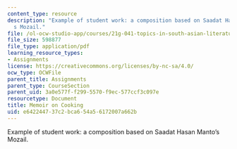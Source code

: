 ```yaml
---
content_type: resource
description: "Example of student work: a composition based on Saadat Hasan Manto\u2019\
  s Mozail."
file: /ol-ocw-studio-app/courses/21g-041-topics-in-south-asian-literature-and-culture-fall-2004/e642244737c2bca654a56172007a662b_MIT21G_041F04_paper.pdf
file_size: 598877
file_type: application/pdf
learning_resource_types:
- Assignments
license: https://creativecommons.org/licenses/by-nc-sa/4.0/
ocw_type: OCWFile
parent_title: Assignments
parent_type: CourseSection
parent_uid: 3a0e577f-f299-5570-f9ec-577ccf3c097e
resourcetype: Document
title: Memoir on Cooking
uid: e6422447-37c2-bca6-54a5-6172007a662b
---
```

Example of student work: a composition based on Saadat Hasan Manto’s Mozail.
